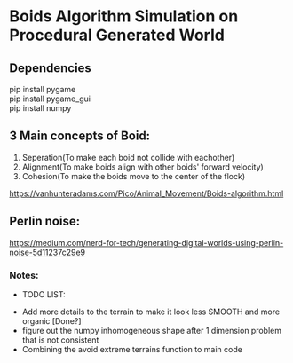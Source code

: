 # Boids Algorithm Simulation on Procedural Generated World

## Dependencies

pip install pygame <br/>
pip install pygame_gui <br/>
pip install numpy

## 3 Main concepts of Boid:

1. Seperation(To make each boid not collide with eachother)
2. Alignment(To make boids align with other boids' forward velocity)
3. Cohesion(To make the boids move to the center of the flock)

https://vanhunteradams.com/Pico/Animal_Movement/Boids-algorithm.html

## Perlin noise:

https://medium.com/nerd-for-tech/generating-digital-worlds-using-perlin-noise-5d11237c29e9

### Notes:

- TODO LIST:

* Add more details to the terrain to make it look less SMOOTH and more organic [Done?]
* figure out the numpy inhomogeneous shape after 1 dimension problem that is not consistent
* Combining the avoid extreme terrains function to main code
